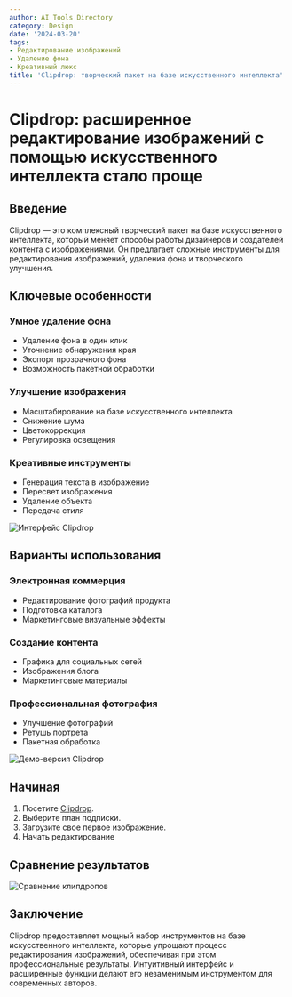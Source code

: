 ```yaml
---
author: AI Tools Directory
category: Design
date: '2024-03-20'
tags:
- Редактирование изображений
- Удаление фона
- Креативный люкс
title: 'Clipdrop: творческий пакет на базе искусственного интеллекта'
---
```


# Clipdrop: расширенное редактирование изображений с помощью искусственного интеллекта стало проще

## Введение

Clipdrop — это комплексный творческий пакет на базе искусственного интеллекта, который меняет способы работы дизайнеров и создателей контента с изображениями. Он предлагает сложные инструменты для редактирования изображений, удаления фона и творческого улучшения.

## Ключевые особенности

### Умное удаление фона
- Удаление фона в один клик
- Уточнение обнаружения края
- Экспорт прозрачного фона
- Возможность пакетной обработки

### Улучшение изображения
- Масштабирование на базе искусственного интеллекта
- Снижение шума
- Цветокоррекция
- Регулировка освещения

### Креативные инструменты
- Генерация текста в изображение
- Пересвет изображения
- Удаление объекта
- Передача стиля

![Интерфейс Clipdrop](/imgs/clipdrop/interface.jpg)

## Варианты использования

### Электронная коммерция
- Редактирование фотографий продукта
- Подготовка каталога
- Маркетинговые визуальные эффекты

### Создание контента
- Графика для социальных сетей
- Изображения блога
- Маркетинговые материалы

### Профессиональная фотография
- Улучшение фотографий
- Ретушь портрета
- Пакетная обработка

![Демо-версия Clipdrop](/imgs/clipdrop/demo.jpg)

## Начиная

1. Посетите [Clipdrop](https://clipdrop.co).
2. Выберите план подписки.
3. Загрузите свое первое изображение.
4. Начать редактирование

## Сравнение результатов

![Сравнение клипдропов](/imgs/clipdrop/comparison.jpg)

## Заключение

Clipdrop предоставляет мощный набор инструментов на базе искусственного интеллекта, которые упрощают процесс редактирования изображений, обеспечивая при этом профессиональные результаты. Интуитивный интерфейс и расширенные функции делают его незаменимым инструментом для современных авторов.